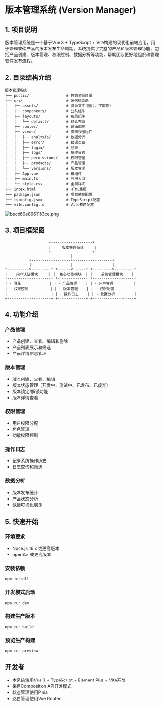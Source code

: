 # 版本管理系统 (Version Manager)

## 1. 项目说明

版本管理系统是一个基于Vue 3 + TypeScript + Vite构建的现代化前端应用，用于管理软件产品的版本发布生命周期。系统提供了完整的产品和版本管理功能，包括产品创建、版本管理、权限控制、数据分析等功能，帮助团队更好地组织和管理软件发布流程。

## 2. 目录结构介绍

```
版本管理系统
├── public/                 # 静态资源目录
├── src/                    # 源代码目录
│   ├── assets/             # 资源文件(图片、字体等)
│   ├── components/         # 公共组件
│   ├── layouts/            # 布局组件
│   │   └── default/        # 默认布局
│   ├── router/             # 路由配置
│   ├── views/              # 页面视图组件
│   │   ├── analysis/       # 数据分析
│   │   ├── error/          # 错误页面
│   │   ├── login/          # 登录
│   │   ├── logs/           # 操作日志
│   │   ├── permissions/    # 权限管理
│   │   ├── products/       # 产品管理
│   │   └── versions/       # 版本管理
│   ├── App.vue             # 根组件
│   ├── main.ts             # 应用入口
│   └── style.css           # 全局样式
├── index.html              # HTML模板
├── package.json            # 项目依赖配置
├── tsconfig.json           # TypeScript配置
└── vite.config.ts          # Vite构建配置
```
![becd60e8961183ce.png](http://pic.zzppjj.top/LightPicture/2025/05/becd60e8961183ce.png)

## 3. 项目框架图

```
                    +-------------------+
                    |     版本管理系统     |
                    +-------------------+
                              |
           +------------------+------------------+
           |                  |                  |
+----------v---------+ +------v------+ +---------v---------+
|    用户认证模块     | |  核心功能模块  | |    系统管理模块    |
+--------------------+ +-------------+ +-------------------+
| - 登录             | | - 产品管理    | | - 用户管理         |
| - 权限控制          | | - 版本管理    | | - 权限配置         |
|                    | | - 操作日志    | | - 数据分析         |
+--------------------+ +-------------+ +-------------------+
```

## 4. 功能介绍

### 产品管理
- 产品创建、查看、编辑和删除
- 产品列表展示和筛选
- 产品详情信息管理

### 版本管理
- 版本创建、查看、编辑
- 版本状态管理（开发中、测试中、已发布、已废弃）
- 版本锁定/解锁功能
- 版本详情查看

### 权限管理
- 用户权限分配
- 角色管理
- 功能权限控制

### 操作日志
- 记录系统操作历史
- 日志查询和筛选

### 数据分析
- 版本发布统计
- 产品状态分析
- 数据可视化展示

## 5. 快速开始

### 环境要求
- Node.js 16.x 或更高版本
- npm 8.x 或更高版本

### 安装依赖
```bash
npm install
```

### 开发模式启动
```bash
npm run dev
```

### 构建生产版本
```bash
npm run build
```

### 预览生产构建
```bash
npm run preview
```

## 开发者
- 本系统使用Vue 3 + TypeScript + Element Plus + Vite开发
- 采用Composition API开发模式
- 状态管理使用Pinia
- 路由管理使用Vue Router


